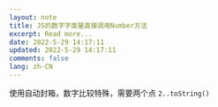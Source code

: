 ```yaml
---
layout: note
title: JS的数字字面量直接调用Number方法
excerpt: Read more...
date: 2022-5-29 14:17:11
updated: 2022-5-29 14:17:11
comments: false
lang: zh-CN
---
```


使用自动封箱，数字比较特殊，需要两个点
`2..toString()`
  